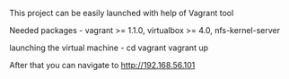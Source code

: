 This project can be easily launched with help of Vagrant tool

Needed packages - vagrant >= 1.1.0, virtualbox >= 4.0, nfs-kernel-server

launching the virtual machine -
cd vagrant
vagrant up

After that you can navigate to http://192.168.56.101